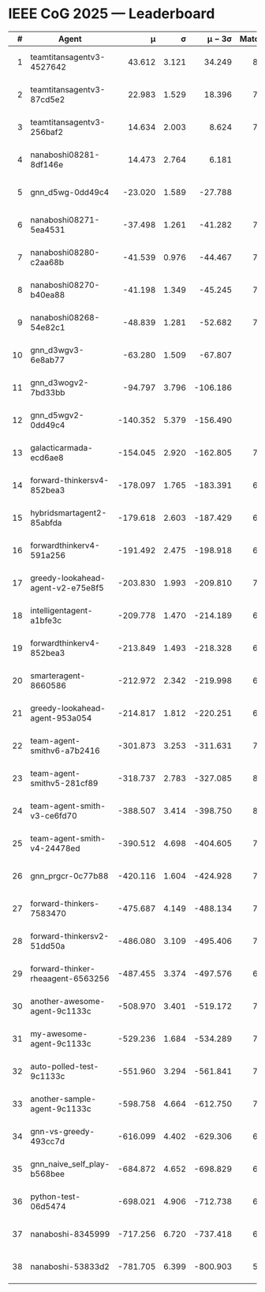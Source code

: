 # IEEE CoG 2025 — Leaderboard

| # | Agent | μ | σ | μ − 3σ | Matches | Updated |
|---:|---|---:|---:|---:|---:|---|
| 1 | teamtitansagentv3-4527642 | 43.612 | 3.121 | 34.249 | 8016 | 2025-08-30 17:02 |
| 2 | teamtitansagentv3-87cd5e2 | 22.983 | 1.529 | 18.396 | 7300 | 2025-08-30 17:02 |
| 3 | teamtitansagentv3-256baf2 | 14.634 | 2.003 | 8.624 | 7676 | 2025-08-30 17:02 |
| 4 | nanaboshi08281-8df146e | 14.473 | 2.764 | 6.181 | 296 | 2025-08-30 17:02 |
| 5 | gnn_d5wg-0dd49c4 | -23.020 | 1.589 | -27.788 | 160 | 2025-08-30 17:02 |
| 6 | nanaboshi08271-5ea4531 | -37.498 | 1.261 | -41.282 | 7938 | 2025-08-30 17:02 |
| 7 | nanaboshi08280-c2aa68b | -41.539 | 0.976 | -44.467 | 7418 | 2025-08-30 17:02 |
| 8 | nanaboshi08270-b40ea88 | -41.198 | 1.349 | -45.245 | 7800 | 2025-08-30 17:02 |
| 9 | nanaboshi08268-54e82c1 | -48.839 | 1.281 | -52.682 | 7420 | 2025-08-30 17:02 |
| 10 | gnn_d3wgv3-6e8ab77 | -63.280 | 1.509 | -67.807 | 178 | 2025-08-30 17:02 |
| 11 | gnn_d3wogv2-7bd33bb | -94.797 | 3.796 | -106.186 | 276 | 2025-08-30 17:02 |
| 12 | gnn_d5wgv2-0dd49c4 | -140.352 | 5.379 | -156.490 | 246 | 2025-08-30 17:02 |
| 13 | galacticarmada-ecd6ae8 | -154.045 | 2.920 | -162.805 | 7380 | 2025-08-30 17:02 |
| 14 | forward-thinkersv4-852bea3 | -178.097 | 1.765 | -183.391 | 6252 | 2025-08-30 17:02 |
| 15 | hybridsmartagent2-85abfda | -179.618 | 2.603 | -187.429 | 6641 | 2025-08-30 17:02 |
| 16 | forwardthinkerv4-591a256 | -191.492 | 2.475 | -198.918 | 6410 | 2025-08-30 17:02 |
| 17 | greedy-lookahead-agent-v2-e75e8f5 | -203.830 | 1.993 | -209.810 | 7816 | 2025-08-30 17:02 |
| 18 | intelligentagent-a1bfe3c | -209.778 | 1.470 | -214.189 | 6586 | 2025-08-30 17:02 |
| 19 | forwardthinkerv4-852bea3 | -213.849 | 1.493 | -218.328 | 6488 | 2025-08-30 17:02 |
| 20 | smarteragent-8660586 | -212.972 | 2.342 | -219.998 | 6227 | 2025-08-30 17:02 |
| 21 | greedy-lookahead-agent-953a054 | -214.817 | 1.812 | -220.251 | 6944 | 2025-08-30 17:02 |
| 22 | team-agent-smithv6-a7b2416 | -301.873 | 3.253 | -311.631 | 7940 | 2025-08-30 17:02 |
| 23 | team-agent-smithv5-281cf89 | -318.737 | 2.783 | -327.085 | 8040 | 2025-08-30 17:02 |
| 24 | team-agent-smith-v3-ce6fd70 | -388.507 | 3.414 | -398.750 | 8638 | 2025-08-30 17:02 |
| 25 | team-agent-smith-v4-24478ed | -390.512 | 4.698 | -404.605 | 7458 | 2025-08-30 17:02 |
| 26 | gnn_prgcr-0c77b88 | -420.116 | 1.604 | -424.928 | 7070 | 2025-08-30 17:02 |
| 27 | forward-thinkers-7583470 | -475.687 | 4.149 | -488.134 | 7700 | 2025-08-30 17:02 |
| 28 | forward-thinkersv2-51dd50a | -486.080 | 3.109 | -495.406 | 7028 | 2025-08-30 17:02 |
| 29 | forward-thinker-rheaagent-6563256 | -487.455 | 3.374 | -497.576 | 6708 | 2025-08-30 17:02 |
| 30 | another-awesome-agent-9c1133c | -508.970 | 3.401 | -519.172 | 7240 | 2025-08-30 17:02 |
| 31 | my-awesome-agent-9c1133c | -529.236 | 1.684 | -534.289 | 7580 | 2025-08-30 17:02 |
| 32 | auto-polled-test-9c1133c | -551.960 | 3.294 | -561.841 | 7780 | 2025-08-30 17:02 |
| 33 | another-sample-agent-9c1133c | -598.758 | 4.664 | -612.750 | 7920 | 2025-08-30 17:02 |
| 34 | gnn-vs-greedy-493cc7d | -616.099 | 4.402 | -629.306 | 6580 | 2025-08-30 17:02 |
| 35 | gnn_naive_self_play-b568bee | -684.872 | 4.652 | -698.829 | 6500 | 2025-08-30 17:02 |
| 36 | python-test-06d5474 | -698.021 | 4.906 | -712.738 | 6590 | 2025-08-30 17:02 |
| 37 | nanaboshi-8345999 | -717.256 | 6.720 | -737.418 | 6750 | 2025-08-30 17:02 |
| 38 | nanaboshi-53833d2 | -781.705 | 6.399 | -800.903 | 5730 | 2025-08-30 17:02 |
